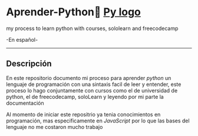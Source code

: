 # Aprender-Python🐍 [Py logo](https://github.com/eliseodesign/Aprender-Python/blob/main/python%20logo.png)
my process to learn python with courses, sololearn and freecodecamp

-En español-
- - -
## Descripción

En este repositorio documento mi proceso para aprender *python* un lenguaje de programación con una sintaxis facil de leer y entender, este proceso lo hago conjuntamente con cursos como el de universidad de python, el de freecodecamp, soloLearn y leyendo por mi parte la documentación
 
Al momento de iniciar este repositrio ya tenia conocimientos en programación, mas especificamente en *JavaScript* por lo que las bases del lenguaje no me costaron mucho trabajo 
